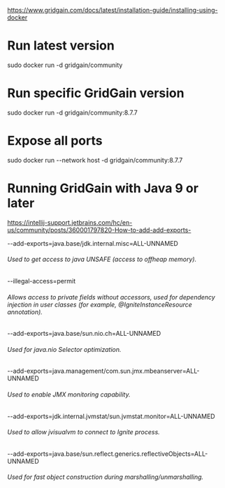 https://www.gridgain.com/docs/latest/installation-guide/installing-using-docker

# Run latest version
sudo docker run -d gridgain/community
# Run specific GridGain version
sudo docker run -d gridgain/community:8.7.7
# Expose all ports
sudo docker run --network host -d gridgain/community:8.7.7


# Running GridGain with Java 9 or later
https://intellij-support.jetbrains.com/hc/en-us/community/posts/360001797820-How-to-add-add-exports-

--add-exports=java.base/jdk.internal.misc=ALL-UNNAMED
###### Used to get access to java UNSAFE (access to offheap memory).

--illegal-access=permit
###### Allows access to private fields without accessors, used for dependency injection in user classes (for example, @IgniteInstanceResource annotation).

--add-exports=java.base/sun.nio.ch=ALL-UNNAMED
###### Used for java.nio Selector optimization.

--add-exports=java.management/com.sun.jmx.mbeanserver=ALL-UNNAMED
###### Used to enable JMX monitoring capability.

--add-exports=jdk.internal.jvmstat/sun.jvmstat.monitor=ALL-UNNAMED
###### Used to allow jvisualvm to connect to Ignite process.

--add-exports=java.base/sun.reflect.generics.reflectiveObjects=ALL-UNNAMED
###### Used for fast object construction during marshalling/unmarshalling.